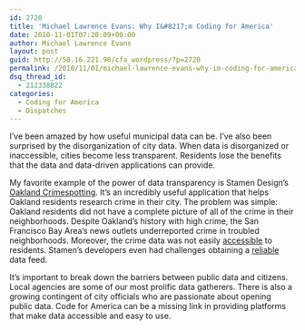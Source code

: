 ```yaml
---
id: 2720
title: 'Michael Lawrence Evans: Why I&#8217;m Coding for America'
date: 2010-11-01T07:20:09+00:00
author: Michael Lawrence Evans
layout: post
guid: http://50.16.221.90/cfa_wordpress/?p=2720
permalink: /2010/11/01/michael-lawrence-evans-why-im-coding-for-america/
dsq_thread_id:
  - 212338822
categories:
  - Coding for America
  - Dispatches
---
```

I&#8217;ve been amazed by how useful municipal data can be. I&#8217;ve also been surprised by the disorganization of city data. When data is disorganized or inaccessible, cities become less transparent. Residents lose the benefits that the data and data-driven applications can provide.

My favorite example of the power of data transparency is Stamen Design&#8217;s [Oakland Crimespotting](http://oakland.crimespotting.org). It&#8217;s an incredibly useful application that helps Oakland residents research crime in their city. The problem was simple: Oakland residents did not have a complete picture of all of the crime in their neighborhoods. Despite Oakland&#8217;s history with high crime, the San Francisco Bay Area&#8217;s news outlets underreported crime in troubled neighborhoods. Moreover, the crime data was not easily [accessible](http://mike.teczno.com/notes/oakland-crime-maps/I.html) to residents. Stamen&#8217;s developers even had challenges obtaining a [reliable](http://mike.teczno.com/notes/oakland-crime-maps/X.html) data feed.

It&#8217;s important to break down the barriers between public data and citizens. Local agencies are some of our most prolific data gatherers. There is also a growing contingent of city officials who are passionate about opening public data. Code for America can be a missing link in providing platforms that make data accessible and easy to use.